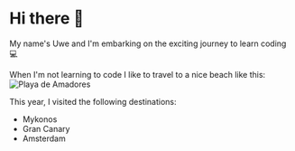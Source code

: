 # Hi there 👋

My name's Uwe and I'm embarking on the exciting journey to learn coding 💻

When I'm not learning to code I like to travel to a nice beach like this:
![Playa de Amadores](https://dynamic-media-cdn.tripadvisor.com/media/photo-o/0a/7d/f8/20/sunny-morning-in-amadores.jpg?w=500&h=400&s=1)

This year, I visited the following destinations:

- Mykonos
- Gran Canary
- Amsterdam
